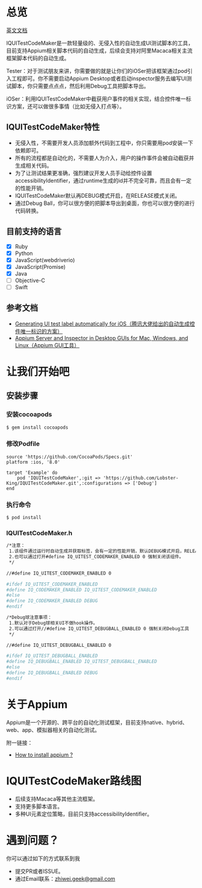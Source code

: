 # 总览

[英文文档](https://github.com/Lobster-King/IQUITestCodeMaker/blob/master/README.md)

IQUITestCodeMaker是一款轻量级的、无侵入性的自动生成UI测试脚本的工具，目前支持Appium相关脚本代码的自动生成，后续会支持对阿里Macaca相关主流框架脚本代码的自动生成。

Tester：对于测试朋友来讲，你需要做的就是让你们的iOSer把该框架通过pod引入工程即可。你不需要启动Appium Desktop或者启动inspector服务去编写UI测试脚本，你只需要点点点，然后利用Debug工具把脚本导出。

iOSer：利用IQUITestCodeMaker中截获用户事件的相关实现，结合控件唯一标识方案，还可以做很多事情（比如无侵入打点等）。

## IQUITestCodeMaker特性

* 无侵入性，不需要开发人员添加额外代码到工程中，你只需要用pod安装一下依赖即可。
* 所有的流程都是自动化的，不需要人为介入，用户的操作事件会被自动截获并生成相关代码。
* 为了让测试结果更准确，强烈建议开发人员手动给控件设置accessibilityIdentifier，通过runtime生成的id并不完全可靠，而且会有一定的性能开销。
* IQUITestCodeMaker默认再DEBUG模式开启，在RELEASE模式关闭。
* 通过Debug Ball，你可以很方便的把脚本导出到桌面，你也可以很方便的进行代码转换。

## 目前支持的语言
- [x] Ruby
- [x] Python
- [x] JavaScript(webdriverio)
- [x] JavaScript(Promise)
- [x] Java
- [ ] Objective-C
- [ ] Swift

## 参考文档
* [Generating UI test label automatically for iOS（腾讯大佬给出的自动生成控件唯一标识的方案）](https://github.com/yulingtianxia/TBUIAutoTest)
* [Appium Server and Inspector in Desktop GUIs for Mac, Windows, and Linux（Appium GUI工具）](https://github.com/appium/appium-desktop)

# 让我们开始吧
## 安装步骤
### 安装cocoapods
```bash
$ gem install cocoapods
```
### 修改Podfile
```
source 'https://github.com/CocoaPods/Specs.git'
platform :ios, '8.0'

target 'Example' do
    pod 'IQUITestCodeMaker',:git => 'https://github.com/Lobster-King/IQUITestCodeMaker.git',:configurations => ['Debug']
end
```
### 执行命令
```bash
$ pod install
```
### IQUITestCodeMaker.h
```bash
/*注意：
 1.该组件通过运行时自动生成并获取标签，会有一定的性能开销，默认DEBUG模式开启，RELEASE模式关闭。
 2.也可以通过打开#define IQ_UITEST_CODEMAKER_ENABLED 0 强制关闭该组件。
 */

//#define IQ_UITEST_CODEMAKER_ENABLED 0

#ifdef IQ_UITEST_CODEMAKER_ENABLED
#define IQ_CODEMAKER_ENABLED IQ_UITEST_CODEMAKER_ENABLED
#else
#define IQ_CODEMAKER_ENABLED DEBUG
#endif

/*Debug球注意事项：
 1.默认对于Debug球相关UI不做hook操作。
 2.可以通过打开//#define IQ_UITEST_DEBUGBALL_ENABLED 0 强制关闭Debug工具
 */

//#define IQ_UITEST_DEBUGBALL_ENABLED 0

#ifdef IQ_UITEST_DEBUGBALL_ENABLED
#define IQ_DEBUGBALL_ENABLED IQ_UITEST_DEBUGBALL_ENABLED
#else
#define IQ_DEBUGBALL_ENABLED DEBUG
#endif
```
# 关于Appium
Appium是一个开源的、跨平台的自动化测试框架，目前支持native、hybrid、web、app、模拟器相关的自动化测试。

附一链接：

* [How to install appium ?](https://github.com/appium/appium/blob/master/docs/en/about-appium/getting-started.md)

# IQUITestCodeMaker路线图

* 后续支持Macaca等其他主流框架。
* 支持更多脚本语言。
* 多种UI元素定位策略，目前只支持accessibilityIdentifier。

# 遇到问题？

你可以通过如下的方式联系到我

* 提交PR或者ISSUE。
* 通过Email联系：[zhiwei.geek@gmail.com](mailto:zhiwei.geek@gmail.com)



